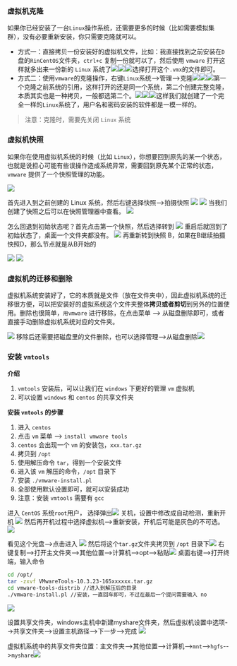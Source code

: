
### 虚拟机克隆

如果你已经安装了一台`Linux`操作系统，还需要更多的时候（比如需要模拟集群），没有必要重新安装，你只需要克隆就可以。

- 方式一：直接拷贝一份安装好的虚拟机文件，比如：我直接找到之前安装在`D`盘的`RinCentOS`文件夹，`ctrl+c` 复制一份就可以了，然后使用 `vmware` 打开这样就多出来一份新的 `Linux` 系统了![](https://markdown-ft.oss-cn-shenzhen.aliyuncs.com/image-for-typora/20221106100942.png)![](https://markdown-ft.oss-cn-shenzhen.aliyuncs.com/image-for-typora/20221106101255.png)![](https://markdown-ft.oss-cn-shenzhen.aliyuncs.com/image-for-typora/20221106101337.png)选择打开这个`.vmx`的文件即可。
- 方式二：使用`vmware`的克隆操作，右键`Linux`系统-->管理-->克隆![](https://markdown-ft.oss-cn-shenzhen.aliyuncs.com/image-for-typora/20221106101625.png)![](https://markdown-ft.oss-cn-shenzhen.aliyuncs.com/image-for-typora/20221106101651.png)![](https://markdown-ft.oss-cn-shenzhen.aliyuncs.com/image-for-typora/20221106101717.png)第一个克隆之前系统的引用，这样打开的还是同一个系统，第二个创建完整克隆，本质其实也是一种拷贝，一般都选第二个。![](https://markdown-ft.oss-cn-shenzhen.aliyuncs.com/image-for-typora/20221106101945.png)![](https://markdown-ft.oss-cn-shenzhen.aliyuncs.com/image-for-typora/20221106102016.png)![](https://markdown-ft.oss-cn-shenzhen.aliyuncs.com/image-for-typora/20221106102137.png)这样我们就创建了一个完全一样的`Linux`系统了，用户名和密码安装的软件都是一模一样的。

>注意：克隆时，需要先关闭 `Linux` 系统


### 虚拟机快照

如果你在使用虚拟机系统的时候（比如 `Linux`），你想要回到原先的某一个状态，也就是说担心可能有些误操作造成系统异常，需要回到原先某个正常的状态，`vmware` 提供了一个快照管理的功能。

![](https://markdown-ft.oss-cn-shenzhen.aliyuncs.com/image-for-typora/20221106102843.png)

首先进入到之前创建的 Linux 系统，然后右键选择快照-->拍摄快照
![](https://markdown-ft.oss-cn-shenzhen.aliyuncs.com/image-for-typora/20221106103224.png)
![](https://markdown-ft.oss-cn-shenzhen.aliyuncs.com/image-for-typora/20221106103243.png)
当我们创建了快照之后可以在快照管理器中查看。
![](https://markdown-ft.oss-cn-shenzhen.aliyuncs.com/image-for-typora/20221106103439.png)

怎么回退到初始状态呢？首先点击第一个快照，然后选择转到
![](https://markdown-ft.oss-cn-shenzhen.aliyuncs.com/image-for-typora/20221106103616.png)
重启后就回到了初始状态了，桌面一个文件夹都没有。
![](https://markdown-ft.oss-cn-shenzhen.aliyuncs.com/image-for-typora/20221106103649.png)
再重新转到快照 B，如果在B继续拍摄快照D，那么节点就是从B开始的

![](https://markdown-ft.oss-cn-shenzhen.aliyuncs.com/image-for-typora/20221106103729.png)
![](https://markdown-ft.oss-cn-shenzhen.aliyuncs.com/image-for-typora/20221106103904.png)

### 虚拟机的迁移和删除

虚拟机系统安装好了，它的本质就是文件（放在文件夹中），因此虚拟机系统的迁移很方便，可以把安装好的虚拟系统这个文件夹整体**拷贝或者剪切**到另外的位置使用。删除也很简单，`用vmware` 进行移除，在点击菜单 --> 从磁盘删除即可，或者直接手动删除虚拟机系统对应的文件夹。

![](https://markdown-ft.oss-cn-shenzhen.aliyuncs.com/image-for-typora/20221106104610.png)
移除后还需要把磁盘里的文件删除，也可以选择管理-->从磁盘删除![](https://markdown-ft.oss-cn-shenzhen.aliyuncs.com/image-for-typora/20221106104757.png)


### 安装 `vmtools`

**介绍**
1. `vmtools` 安装后，可以让我们在 `windows` 下更好的管理 `vm` 虚拟机
2. 可以设置 `windows` 和 `centos` 的共享文件夹

**安装 `vmtools` 的步骤**

1. 进入 `centos`
2. 点击 `vm` 菜单 --> `install vmware tools`
3. `centos` 会出现一个 `vm` 的安装包，`xxx.tar.gz`
4. 拷贝到 `/opt`
5. 使用解压命令 `tar`，得到一个安装文件
6. 进入该 `vm` 解压的命令，`/opt` 目录下
7. 安装 `./vmware-install.pl`
8. 全部使用默认设置即可，就可以安装成功
9. 注意：安装 `vmtools` 需要有 `gcc`

进入 `CentOS` 系统`root`用户， 选择弹出![](https://markdown-ft.oss-cn-shenzhen.aliyuncs.com/image-for-typora/20221106105852.png)
关机，设置中修改成自动检测，重新开机 ![](https://markdown-ft.oss-cn-shenzhen.aliyuncs.com/image-for-typora/20221106110024.png)
然后再开机过程中选择虚拟机-->重新安装，开机后可能是灰色的不可选。
![](https://markdown-ft.oss-cn-shenzhen.aliyuncs.com/image-for-typora/20221106110416.png)

看见这个光盘-->点击进入
![](https://markdown-ft.oss-cn-shenzhen.aliyuncs.com/image-for-typora/20221106110648.png)
然后将这个`tar.gz`文件夹拷贝到 `/opt` 目录下![](https://markdown-ft.oss-cn-shenzhen.aliyuncs.com/image-for-typora/20221106110748.png)
右键复制-->打开主文件夹-->其他位置-->计算机-->opt-->粘贴![](https://markdown-ft.oss-cn-shenzhen.aliyuncs.com/image-for-typora/20221106111000.png)
桌面右键-->打开终端，输入命令
```bash
cd /opt/
tar -zxvf VMwareTools-10.3.23-165xxxxxx.tar.gz
cd vmware-tools-distrib //进入到解压后的目录
./vmware-install.pl //安装，一直回车即可，不过在最后一个提问需要输入 no 
```

![](https://markdown-ft.oss-cn-shenzhen.aliyuncs.com/image-for-typora/20221106111804.png)

设置共享文件夹，windows主机中新建myshare文件夹，然后虚拟机设置中选项-->共享文件夹-->设置主机路径-->下一步-->完成
![](https://markdown-ft.oss-cn-shenzhen.aliyuncs.com/image-for-typora/20221106112658.png)

虚拟机系统中的共享文件夹位置：主文件夹-->其他位置-->计算机-->`mnt`-->`hgfs`-->`myshare`![](https://markdown-ft.oss-cn-shenzhen.aliyuncs.com/image-for-typora/20221106112958.png)
